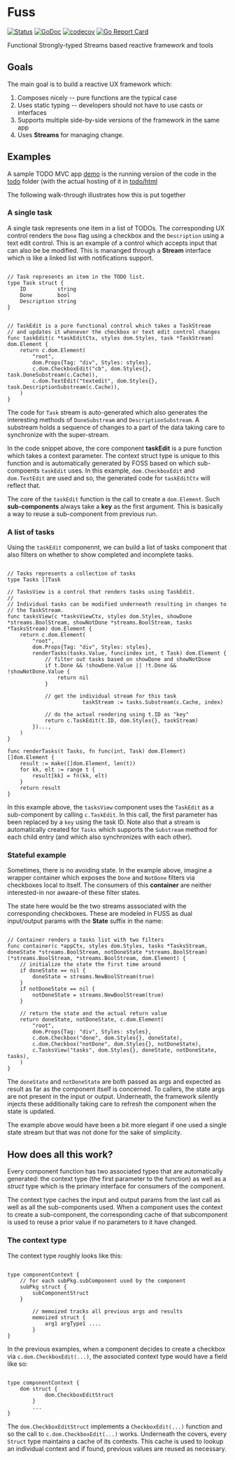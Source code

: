 # Fuss

[![Status](https://travis-ci.com/dotchain/fuss.svg?branch=master)](https://travis-ci.com/dotchain/fuss?branch=master)
[![GoDoc](https://godoc.org/github.com/dotchain/fuss?status.svg)](https://godoc.org/github.com/dotchain/fuss)
[![codecov](https://codecov.io/gh/dotchain/fuss/branch/master/graph/badge.svg)](https://codecov.io/gh/dotchain/fuss)
[![Go Report Card](https://goreportcard.com/badge/github.com/dotchain/fuss)](https://goreportcard.com/report/github.com/dotchain/fuss)

Functional Strongly-typed Streams based reactive framework and tools

## Goals

The main goal is to build a reactive  UX framework which:

1. Composes nicely -- pure functions are the typical case
2. Uses static typing -- developers should not have to use casts or interfaces
3. Supports multiple side-by-side versions of the framework in the same app
4. Uses **Streams** for managing change.

## Examples

A sample TODO MVC app
[demo](https://dotchain.github.io/fuss/todo/html/index.html) is the
running version of the code in the
[todo](https://github.com/dotchain/fuss/tree/master/todo) folder (with
the actual hosting of it in
[todo/html](https://github.com/dotchain/fuss/tree/master/todo)

The following walk-through illustrates how this is put together

### A single task

A single task represents one item in a list of TODOs.  The
corresponding UX control renders the `Done` flag using a checkbox and
the `Description` using a text edit control.  This is an example of a
control which accepts input that can also be be modified.  This is
mananged through a **Stream** interface which is like a linked list
with notifications support.

```golang

// Task represents an item in the TODO list.
type Task struct {
	ID          string
	Done        bool
	Description string
}


// TaskEdit is a pure functional control which takes a TaskStream
// and updates it whenever the checkbox or text edit control changes
func taskEdit(c *taskEditCtx, styles dom.Styles, task *TaskStream) dom.Element {
	return c.dom.Element(
		"root",
		dom.Props{Tag: "div", Styles: styles},
		c.dom.CheckboxEdit("cb", dom.Styles{}, task.DoneSubstream(c.Cache)),
		c.dom.TextEdit("textedit", dom.Styles{}, task.DescriptionSubstream(c.Cache)),
	)
}
```

The code for `Task` stream is auto-generated which also generates the
interesting methods of `DoneSubstream` and `DescriptionSubstream`. A
substream holds a sequence of changes to a part of the data taking
care to synchronize with the super-stream.

In the code snippet above, the core component **taskEdit** is  a pure
function which takes a context parameter.  The context struct type is
unique to this function and is automatically generated by FOSS based
on which sub-compoents `taskEdit` uses.  In this example,
`dom.CheckboxEdit` and `dom.TextEdit` are used and so, the generated
code for `taskEditCtx` will reflect that.

The core of the `taskEdit` function is the call to create a
`dom.Element`.  Such **sub-components** always take a **key** as the
first argument. This is basically a way to reuse a sub-component from
previous run.

### A list of tasks

Using the `taskEdit` componennt, we can build a list of tasks
component that also filters on whether to show completed and
incomplete tasks.

```golang

// Tasks represents a collection of tasks
type Tasks []Task

// TasksView is a control that renders tasks using TaskEdit.
//
// Individual tasks can be modified underneath resulting in changes to
// the TaskStream.
func tasksView(c *tasksViewCtx, styles dom.Styles, showDone *streams.BoolStream, showNotDone *streams.BoolStream, tasks *TasksStream) dom.Element {
	return c.dom.Element(
		"root",
		dom.Props{Tag: "div", Styles: styles},
		renderTasks(tasks.Value, func(index int, t Task) dom.Element {
			// filter out tasks based on showDone and showNotDone
			if t.Done && !showDone.Value || !t.Done && !showNotDone.Value {
				return nil
			}

			// get the individual stream for this task
                        taskStream := tasks.Substream(c.Cache, index)

			// do the actual rendering using t.ID as "key"
			return c.TaskEdit(t.ID, dom.Styles{}, taskStream)
		})...,
	)
}

func renderTasks(t Tasks, fn func(int, Task) dom.Element) []dom.Element {
	result := make([]dom.Element, len(t))
	for kk, elt := range t {
		result[kk] = fn(kk, elt)
	}
	return result
}
```

In this example above, the `tasksView` component uses the `TaskEdit`
as a sub-component by calling `c.TaskEdit`. In this call, the first
parameter has been replaced by a `key` using the task ID.  Note also
that a stream is automatically created for `Tasks` which supports the
`Substream` method for each child entry (and which also synchronizes
with each other).

### Stateful example

Sometimes, there is no avoiding state. In the example above, imagine a
wrapper container which exposes the `Done` and `NotDone` filters via
checkboxes local to itself.  The consumers of this **container** are
neither interested-in nor awaare-of these filter states.

The state here would be the two streams asssociated with the
corresponding checkboxes. These are modeled in FUSS as dual
input/output params with the **State** suffix in the name:


```golang

// Container renders a tasks list with two filters
func container(c *appCtx, styles dom.Styles, tasks *TasksStream, doneState *streams.BoolStream, notDoneState *streams.BoolStream) (*streams.BoolStream, *streams.BoolStream, dom.Element) {
	// initialize the state the first time around
	if doneState == nil {
		doneState = streams.NewBoolStream(true)
	}
	if notDoneState == nil {
		notDoneState = streams.NewBoolStream(true)
	}

	// return the state and the actual return value
	return doneState, notDoneState, c.dom.Element(
		"root",
		dom.Props{Tag: "div", Styles: styles},
		c.dom.Checkbox("done", dom.Styles{}, doneState),
		c.dom.Checkbox("notDone", dom.Styles{}, notDoneState),
		c.TasksView("tasks", dom.Styles{}, doneState, notDoneState, tasks),
	)
}
```

The `doneState` and `notDoneState` are both passed as args and
expected as result as far as the component itself is concerned. To
callers, the state args are not present in the input or
output. Underneath, the framework silently injects these additionally
taking care to refresh the component when the state is updated.

The example above would have been a bit more elegant if one used a
single state stream but that was not done for the sake of simplicity.

## How does all this work?

Every component function has two associated types that are
automatically generated: the context type  (the first parameter to the
function) as well as a *struct* type which is the primary interface
for consumers of the component.

The context type caches the input and output params from the last call
as well as all the sub-components used. When a component uses the
context to create a sub-component, the corresponding cache of that
subcomponent is used to reuse a prior value if no parameters to it
have changed.

### The context type

The context type roughly looks like this:

```golang

type componentContext {
	// for each subPkg.subComponent used by the component
	subPkg struct {
		subComponentStruct
	}

        // memoized tracks all previous args and results
        memoized struct {
        	arg1 argType1 ....
        }
}
```

In the previous examples, when a component decides to create a
checkbox via `c.dom.CheckboxEdit(...)`, the associated context type
would have a field like so:

```golang

type componentContext {
	dom struct {
        	dom.CheckboxEditStruct
        }
        ...
}
```

The  `dom.CheckboxEditStruct` implements a `CheckboxEdit(...)`
function and so the call to `c.dom.CheckboxEdit(...)`
works. Underneath the covers, every `Struct` type maintains a cache of
its contexts. This cache is used to lookup an individual context and
if found, previous values are reused as necessary.
